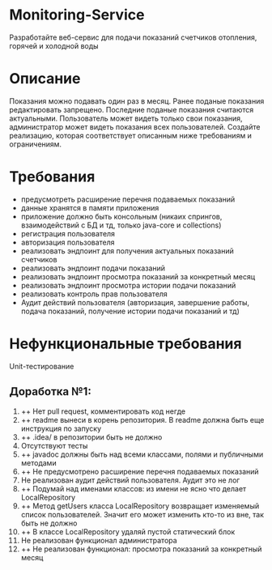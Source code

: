 # Monitoring-Service
Разработайте веб-сервис для подачи показаний счетчиков отопления, горячей и холодной воды

# Описание
Показания можно подавать один раз в месяц.
Ранее поданые показания редактировать запрещено.
Последние поданые показания считаются актуальными.
Пользователь может видеть только свои показания, администратор может видеть показания всех пользователей.
Создайте реализацию, которая соответствует описанным ниже требованиям и ограничениям.

# Требования
- предусмотреть расширение перечня подаваемых показаний
- данные хранятся в памяти приложения
- приложение должно быть консольным (никаих спрингов, взаимодействий с БД и тд, только java-core и collections)
- регистрация пользователя
- авторизация пользователя
- реализовать эндпоинт для получения актуальных показаний счетчиков
- реализовать эндпоинт подачи показаний
- реализовать эндпоинт просмотра показаний за конкретный месяц
- реализовать эндпоинт просмотра истории подачи показаний
- реализовать контроль прав пользователя
- Аудит действий пользователя (авторизация, завершение работы, подача показаний, получение истории подачи показаний и тд)

# Нефункциональные требования
Unit-тестирование


## Доработка №1:
1. ++ Нет pull request, комментировать код негде
2. ++ readme вынеси в корень репозитория. В readme должна быть еще инструкция по запуску
3. ++ .idea/ в репозитории быть не должно
4. Отсутствуют тесты
5. ++ javadoc должны быть над всеми классами, полями и публичными методами
6. ++ Не предусмотрено расширение перечня подаваемых показаний
7. Не реализован аудит действий пользователя. Аудит это не лог
8. ++ Подумай над именами классов: из имени не ясно что делает LocalRepository
9. ++ Метод getUsers класса LocalRepository возвращает изменяемый список пользователей. Значит его может изменить кто-то из вне, так быть не должно
10. ++ В классе LocalRepository удаляй пустой статический блок
11. Не реализован функционал администратора
12. ++ Не реализован функционал: просмотра показаний за конкретный месяц